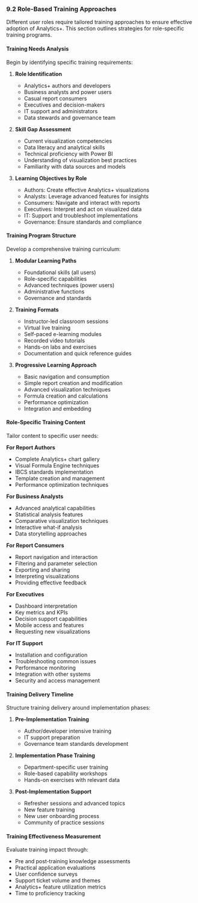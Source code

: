 
### 9.2 Role-Based Training Approaches

Different user roles require tailored training approaches to ensure effective adoption of Analytics+. This section outlines strategies for role-specific training programs.

#### Training Needs Analysis

Begin by identifying specific training requirements:

1. **Role Identification**
   - Analytics+ authors and developers
   - Business analysts and power users
   - Casual report consumers
   - Executives and decision-makers
   - IT support and administrators
   - Data stewards and governance team

2. **Skill Gap Assessment**
   - Current visualization competencies
   - Data literacy and analytical skills
   - Technical proficiency with Power BI
   - Understanding of visualization best practices
   - Familiarity with data sources and models

3. **Learning Objectives by Role**
   - Authors: Create effective Analytics+ visualizations
   - Analysts: Leverage advanced features for insights
   - Consumers: Navigate and interact with reports
   - Executives: Interpret and act on visualized data
   - IT: Support and troubleshoot implementations
   - Governance: Ensure standards and compliance

#### Training Program Structure

Develop a comprehensive training curriculum:

1. **Modular Learning Paths**
   - Foundational skills (all users)
   - Role-specific capabilities
   - Advanced techniques (power users)
   - Administrative functions
   - Governance and standards

2. **Training Formats**
   - Instructor-led classroom sessions
   - Virtual live training
   - Self-paced e-learning modules
   - Recorded video tutorials
   - Hands-on labs and exercises
   - Documentation and quick reference guides

3. **Progressive Learning Approach**
   - Basic navigation and consumption
   - Simple report creation and modification
   - Advanced visualization techniques
   - Formula creation and calculations
   - Performance optimization
   - Integration and embedding

#### Role-Specific Training Content

Tailor content to specific user needs:

**For Report Authors**
- Complete Analytics+ chart gallery
- Visual Formula Engine techniques
- IBCS standards implementation
- Template creation and management
- Performance optimization techniques

**For Business Analysts**
- Advanced analytical capabilities
- Statistical analysis features
- Comparative visualization techniques
- Interactive what-if analysis
- Data storytelling approaches

**For Report Consumers**
- Report navigation and interaction
- Filtering and parameter selection
- Exporting and sharing
- Interpreting visualizations
- Providing effective feedback

**For Executives**
- Dashboard interpretation
- Key metrics and KPIs
- Decision support capabilities
- Mobile access and features
- Requesting new visualizations

**For IT Support**
- Installation and configuration
- Troubleshooting common issues
- Performance monitoring
- Integration with other systems
- Security and access management

#### Training Delivery Timeline

Structure training delivery around implementation phases:

1. **Pre-Implementation Training**
   - Author/developer intensive training
   - IT support preparation
   - Governance team standards development

2. **Implementation Phase Training**
   - Department-specific user training
   - Role-based capability workshops
   - Hands-on exercises with relevant data

3. **Post-Implementation Support**
   - Refresher sessions and advanced topics
   - New feature training
   - New user onboarding process
   - Community of practice sessions

#### Training Effectiveness Measurement

Evaluate training impact through:

- Pre and post-training knowledge assessments
- Practical application evaluations
- User confidence surveys
- Support ticket volume and themes
- Analytics+ feature utilization metrics
- Time to proficiency tracking